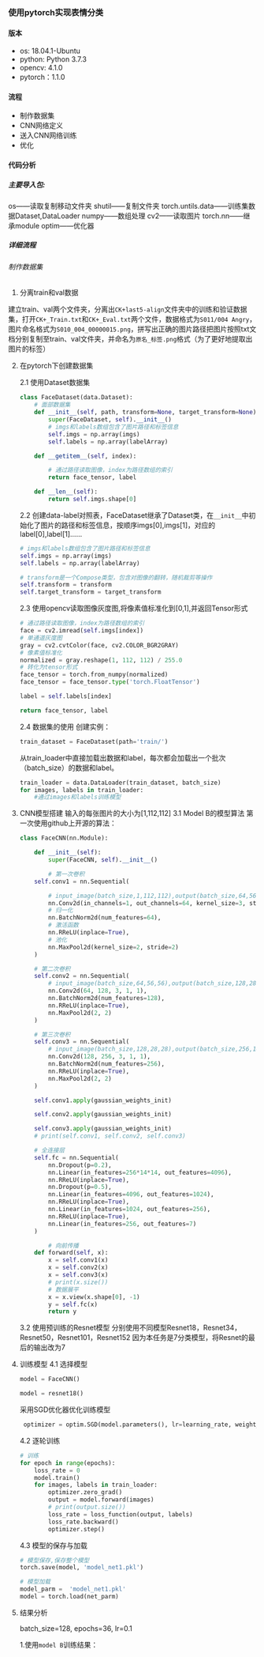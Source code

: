 ### 使用pytorch实现表情分类

#### 版本

- os: 18.04.1-Ubuntu
- python: Python 3.7.3
- opencv: 4.1.0
- pytorch：1.1.0

####  流程

- 制作数据集
- CNN网络定义
- 送入CNN网络训练
- 优化

#### 代码分析

##### 主要导入包:

os——读取复制移动文件夹
shutil——复制文件夹
torch.untils.data——训练集数据Dataset,DataLoader
numpy——数组处理
cv2——读取图片
torch.nn——继承module
optim——优化器

##### 详细流程

###### 制作数据集

1. 分离train和val数据

建立train、val两个文件夹，分离出`CK+last5-align`文件夹中的训练和验证数据集，打开`CK+_Train.txt`和`CK+_Eval.txt`两个文件，数据格式为`S011/004 Angry`，图片命名格式为`S010_004_00000015.png`，拼写出正确的图片路径把图片按照txt文档分别复制至train、val文件夹，并命名为`原名_标签.png`格式（为了更好地提取出图片的标签）

2. 在pytorch下创建数据集
    
    2.1 使用Dataset数据集
    ```python
    class FaceDataset(data.Dataset):
        # 面部数据集
        def __init__(self, path, transform=None, target_transform=None):
            super(FaceDataset, self).__init__()
            # imgs和labels数组包含了图片路径和标签信息
            self.imgs = np.array(imgs)
            self.labels = np.array(labelArray)

        def __getitem__(self, index):

            # 通过路径读取图像，index为路径数组的索引
            return face_tensor, label

        def __len__(self):
            return self.imgs.shape[0]
    ```
    2.2 创建data-label对照表，FaceDataset继承了Dataset类，在`__init__`中初始化了图片的路径和标签信息，按顺序imgs[0],imgs[1]，对应的label[0],label[1]......

    ```python
    # imgs和labels数组包含了图片路径和标签信息
    self.imgs = np.array(imgs)
    self.labels = np.array(labelArray)

    # transform是一个Compose类型，包含对图像的翻转，随机裁剪等操作
    self.transform = transform
    self.target_transform = target_transform
    ```

    2.3 使用opencv读取图像灰度图,将像素值标准化到[0,1],并返回Tensor形式
        
    ```python
    # 通过路径读取图像，index为路径数组的索引
    face = cv2.imread(self.imgs[index])
    # 单通道灰度图
    gray = cv2.cvtColor(face, cv2.COLOR_BGR2GRAY)
    # 像素值标准化
    normalized = gray.reshape(1, 112, 112) / 255.0
    # 转化为tensor形式
    face_tensor = torch.from_numpy(normalized)
    face_tensor = face_tensor.type('torch.FloatTensor')

    label = self.labels[index]

    return face_tensor, label
    ```
    2.4 数据集的使用
    创建实例：
    ```python
    train_dataset = FaceDataset(path='train/')
    ```
    从train_loader中直接加载出数据和label，每次都会加载出一个批次（batch_size）的数据和label。
    ```python
    train_loader = data.DataLoader(train_dataset, batch_size)
    for images, labels in train_loader:
        #通过images和labels训练模型
    ```

3. CNN模型搭建
    输入的每张图片的大小为[1,112,112]
    3.1 Model B的模型算法
    第一次使用github上开源的算法：
    ```python
    class FaceCNN(nn.Module):

        def __init__(self):
            super(FaceCNN, self).__init__()

            # 第一次卷积
        self.conv1 = nn.Sequential(

            # input_image(batch_size,1,112,112),output(batch_size,64,56,56)
            nn.Conv2d(in_channels=1, out_channels=64, kernel_size=3, stride=1, padding=1),
            # 归一化
            nn.BatchNorm2d(num_features=64),
            # 激活函数
            nn.RReLU(inplace=True),
            # 池化
            nn.MaxPool2d(kernel_size=2, stride=2)
        )

        # 第二次卷积
        self.conv2 = nn.Sequential(
            # input_image(batch_size,64,56,56),output(batch_size,128,28,28)
            nn.Conv2d(64, 128, 3, 1, 1),
            nn.BatchNorm2d(num_features=128),
            nn.RReLU(inplace=True),
            nn.MaxPool2d(2, 2)
        )

        # 第三次卷积
        self.conv3 = nn.Sequential(
            # input_image(batch_size,128,28,28),output(batch_size,256,14,14)
            nn.Conv2d(128, 256, 3, 1, 1),
            nn.BatchNorm2d(num_features=256),
            nn.RReLU(inplace=True),
            nn.MaxPool2d(2, 2)
        )

        self.conv1.apply(gaussian_weights_init)

        self.conv2.apply(gaussian_weights_init)

        self.conv3.apply(gaussian_weights_init)
        # print(self.conv1, self.conv2, self.conv3)

        # 全连接层
        self.fc = nn.Sequential(
            nn.Dropout(p=0.2),
            nn.Linear(in_features=256*14*14, out_features=4096),
            nn.RReLU(inplace=True),
            nn.Dropout(p=0.5),
            nn.Linear(in_features=4096, out_features=1024),
            nn.RReLU(inplace=True),
            nn.Linear(in_features=1024, out_features=256),
            nn.RReLU(inplace=True),
            nn.Linear(in_features=256, out_features=7)
        )

            # 向前传播
        def forward(self, x):
            x = self.conv1(x)
            x = self.conv2(x)
            x = self.conv3(x)
            # print(x.size())
            # 数据展平
            x = x.view(x.shape[0], -1)
            y = self.fc(x)
            return y
    ```
    3.2 使用预训练的Resnet模型
        分别使用不同模型Resnet18，Resnet34，Resnet50，Resnet101，Resnet152
        因为本任务是7分类模型，将Resnet的最后的输出改为7


4. 训练模型
    4.1 选择模型
    ```python
    model = FaceCNN()
    ```
    ```python
    model = resnet18()
    ```
    采用SGD优化器优化训练模型
    ```python
     optimizer = optim.SGD(model.parameters(), lr=learning_rate, weight_decay=wt_decay)
     ```
    4.2 逐轮训练
    ```python
    # 训练
    for epoch in range(epochs):
        loss_rate = 0
        model.train()
        for images, labels in train_loader:
            optimizer.zero_grad()
            output = model.forward(images)
            # print(output.size())
            loss_rate = loss_function(output, labels)
            loss_rate.backward()
            optimizer.step()
    ```
    4.3 模型的保存与加载
    ```python
    # 模型保存,保存整个模型
    torch.save(model, 'model_net1.pkl')
    ```
    ```python
    # 模型加载
    model_parm =  'model_net1.pkl'
    model = torch.load(net_parm)
    ```
5. 结果分析

    batch_size=128, 
    epochs=36, 
    lr=0.1

    1.使用`model B`训练结果：
    
    
    
    
    
    
    
    
    


